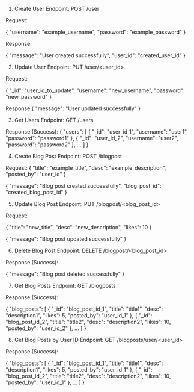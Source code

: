 1. Create User
Endpoint: POST /user

Request:

{
  "username": "example_username",
  "password": "example_password"
}

Response:

{
  "message": "User created successfully",
  "user_id": "created_user_id"
}


2. Update User
Endpoint: PUT /user/<user_id>

Request:

{
  "_id": "user_id_to_update",
  "username": "new_username",
  "password": "new_password"
}

Response
{
  "message": "User updated successfully"
}

3. Get Users
Endpoint: GET /users

Response (Success):
{
  "users": [
    {
      "_id": "user_id_1",
      "username": "user1",
      "password": "password1"
    },
    {
      "_id": "user_id_2",
      "username": "user2",
      "password": "password2"
    },
    ...
  ]
}

4. Create Blog Post
Endpoint: POST /blogpost

Request:
{
  "title": "example_title",
  "desc": "example_description",
  "posted_by": "user_id"
}


{
  "message": "Blog post created successfully",
  "blog_post_id": "created_blog_post_id"
}



5. Update Blog Post
Endpoint: PUT /blogpost/<blog_post_id>

Request:

{
  "title": "new_title",
  "desc": "new_description",
  "likes": 10
}

{
  "message": "Blog post updated successfully"
}

6. Delete Blog Post
Endpoint: DELETE /blogpost/<blog_post_id>

Response (Success):

{
  "message": "Blog post deleted successfully"
}

7. Get Blog Posts
Endpoint: GET /blogposts

Response (Success):

{
  "blog_posts": [
    {
      "_id": "blog_post_id_1",
      "title": "title1",
      "desc": "description1",
      "likes": 5,
      "posted_by": "user_id_1"
    },
    {
      "_id": "blog_post_id_2",
      "title": "title2",
      "desc": "description2",
      "likes": 10,
      "posted_by": "user_id_2"
    },
    ...
  ]
}

8. Get Blog Posts by User ID
Endpoint: GET /blogposts/user/<user_id>

Response (Success):

{
  "blog_posts": [
    {
      "_id": "blog_post_id_1",
      "title": "title1",
      "desc": "description1",
      "likes": 5,
      "posted_by": "user_id_1"
    },
    {
      "_id": "blog_post_id_2",
      "title": "title2",
      "desc": "description2",
      "likes": 10,
      "posted_by": "user_id_1"
    },
    ...
  ]
}




